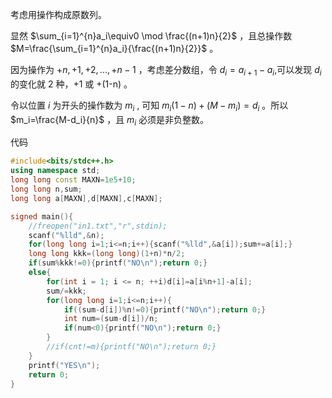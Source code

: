 考虑用操作构成原数列。

显然 $\sum_{i=1}^{n}a_i\equiv0 \mod \frac{(n+1)n}{2}$ ，且总操作数 $M=\frac{\sum_{i=1}^{n}a_i}{\frac{(n+1)n}{2}}$ 。

因为操作为 $+n,+1,+2,...,+n-1$ ，考虑差分数组，令 $d_i=a_{i+1}-a_i$,可以发现 $d_i$ 的变化就 2 种，+1 或 +(1-n) 。

令以位置 $i$ 为开头的操作数为 $m_i$ , 可知 $m_i(1-n)+(M-m_i)=d_i$ 。所以 $m_i=\frac{M-d_i}{n}$ ，且 $m_i$ 必须是非负整数。

代码

```cpp
#include<bits/stdc++.h>
using namespace std;
long long const MAXN=1e5+10;
long long n,sum;
long long a[MAXN],d[MAXN],c[MAXN];

signed main(){
	//freopen("in1.txt","r",stdin);
	scanf("%lld",&n);
	for(long long i=1;i<=n;i++){scanf("%lld",&a[i]);sum+=a[i];}
	long long kkk=(long long)(1+n)*n/2;
	if(sum%kkk!=0){printf("NO\n");return 0;}
	else{
		for(int i = 1; i <= n; ++i)d[i]=a[i%n+1]-a[i];
		sum/=kkk;
		for(long long i=1;i<=n;i++){
			if((sum-d[i])%n!=0){printf("NO\n");return 0;}
			int num=(sum-d[i])/n;
			if(num<0){printf("NO\n");return 0;}
		}
		//if(cnt!=m){printf("NO\n");return 0;}
	}
	printf("YES\n");
	return 0;
}
```
